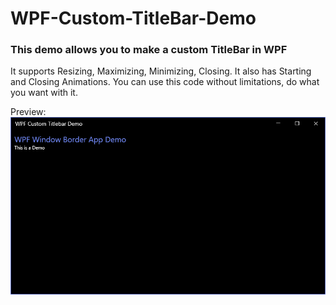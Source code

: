 # WPF-Custom-TitleBar-Demo

### This demo allows you to make a custom TitleBar in WPF
It supports Resizing, Maximizing, Minimizing, Closing.
It also has Starting and Closing Animations.
You can use this code without limitations, do what you want with it.

Preview:
![Preview](/images/preview.png)
